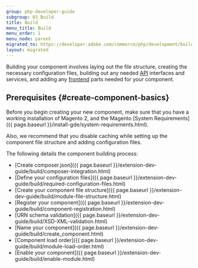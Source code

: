 ```yaml
---
group: php-developer-guide
subgroup: 03_Build
title: Build
menu_title: Build
menu_order: 1
menu_node: parent
migrated_to: https://developer.adobe.com/commerce/php/development/build/
layout: migrated
---
```


Building your component involves laying out the file structure, creating the necessary configuration files, building out any needed [API](https://glossary.magento.com/api) interfaces and services, and adding any [frontend](https://glossary.magento.com/frontend) parts needed for your component.

## Prerequisites {#create-component-basics}

Before you begin creating your new component, make sure that you have a working installation of Magento 2, and the Magento [System Requirements]({{ page.baseurl }}/install-gde/system-requirements.html).

Also, we recommend that you disable caching while setting up the component file structure and adding configuration files.

The following details the component building process:

*  [Create composer.json]({{ page.baseurl }}/extension-dev-guide/build/composer-integration.html)
*  [Define your configuration files]({{ page.baseurl }}/extension-dev-guide/build/required-configuration-files.html)
*  [Create your component file structure]({{ page.baseurl }}/extension-dev-guide/build/module-file-structure.html)
*  [Register your component]({{ page.baseurl }}/extension-dev-guide/build/component-registration.html)
*  [URN schema validation]({{ page.baseurl }}/extension-dev-guide/build/XSD-XML-validation.html)
*  [Name your component]({{ page.baseurl }}/extension-dev-guide/build/create_component.html)
*  [Component load order]({{ page.baseurl }}/extension-dev-guide/build/module-load-order.html)
*  [Enable your component]({{ page.baseurl }}/extension-dev-guide/build/enable-module.html)
